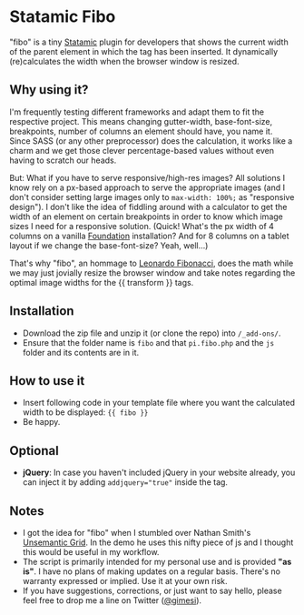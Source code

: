 # Statamic Fibo
"fibo" is a tiny [Statamic](http://www.statamic.com) plugin for developers that shows the current width of the parent element in which the tag has been inserted. It dynamically (re)calculates the width when the browser window is resized.

## Why using it?
I'm frequently testing different frameworks and adapt them to fit the respective project. This means changing gutter-width, base-font-size, breakpoints, number of columns an element should have, you name it. Since SASS (or any other preprocessor) does the calculation, it works like a charm and we get those clever percentage-based values without even having to scratch our heads. 

But: What if you have to serve responsive/high-res images? All solutions I know rely on a px-based approach to serve the appropriate images (and I don't consider setting large images only to `max-width: 100%;` as "responsive design"). I don't like the idea of fiddling around with a calculator to get the width of an element on certain breakpoints in order to know which image sizes I need for a responsive solution. (Quick! What's the px width of 4 columns on a vanilla [Foundation](http://foundation.zurb.com) installation? And for 8 columns on a tablet  layout if we change the base-font-size? Yeah, well…)

That's why "fibo", an hommage to [Leonardo Fibonacci](http://en.wikipedia.org/wiki/Fibonacci), does the math while we may just jovially resize the browser window and take notes regarding the optimal image widths for the {{ transform }} tags.

## Installation
- Download the zip file and unzip it (or clone the repo) into	`/_add-ons/`.
- Ensure that the folder name is `fibo` and that `pi.fibo.php` and the `js` folder and its contents are in it.

## How to use it
- Insert following code in your template file where you want the calculated width to be displayed: `{{ fibo }}`
- Be happy.

## Optional
- **jQuery**: In case you haven't included jQuery in your website already, you can inject it by adding `addjquery="true"` inside the tag.

## Notes
- I got the idea for "fibo" when I stumbled over Nathan Smith's [Unsemantic Grid](https://github.com/nathansmith/unsemantic). In  the demo he uses this nifty piece of js and I thought this would be useful in my workflow.
- The script is primarily intended for my personal use and is provided **"as is"**. I have no plans of making updates on a regular basis. There's no warranty expressed or implied. Use it at your own risk. 
- If you have suggestions, corrections, or just want to say hello, please feel free to drop me a line on Twitter ([@gimesi](http://twitter.com/gimesi)).
